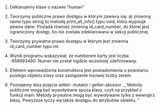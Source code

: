 1. Deklarujemy klase o nazwie "human"
2. Tworzymy publiczne prawo dostępu w którym zawiera się:
   a) zmienną name typu string
   b) metodę print_all_info() typu void, która wypisuje pewne dane. Posiada również zmienną id_card_number, do której jest ograniczony dostęp, bo nie została zdeklarowana w sekcji publicznej.
3. Tworzymy prywatne prawo dostępu w którym jest zmienna id_card_number typu int.

4. Wynik programu wskazywał, że numberem karty jest liczba -858993460. Numer nie został nigdzie wcześniej zdefiniowany.
5. Efektem wprowadzenia konstruktora jest powiadomienia o powstaniu pustego objektu klasy oraz zastąpienie losowej liczby zerem.
6. Poznajemy dwa pojęcia setter- mutator i getter-akcesor.
,, 
Metody publiczne mogą być wywoływane spoza klasy, czyli na przykład z 
funkcji main.
Metody prywatne mogą być wywoływane tylko z wewnątrz klasy.
Powyższe tyczy się także dostępu do atrybutów obiektu.
"
